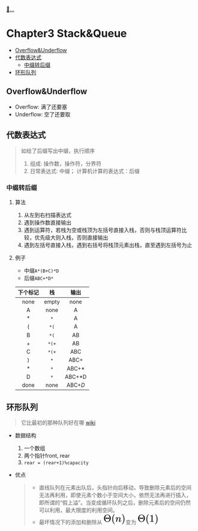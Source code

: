 [:car:...](README.md)

# Chapter3 Stack&Queue

- [Overflow&Underflow](#overflowunderflow)
- [代数表达式](#代数表达式)
  - [中缀转后缀](#中缀转后缀)
- [环形队列](#环形队列)

## Overflow&Underflow

* Overflow: 满了还要塞
* Underflow: 空了还要取

## 代数表达式
   > 如给了后缀写出中缀，执行顺序
   > 1. 组成: 操作数，操作符，分界符
   > 2. 日常表达式: 中缀； 计算机计算的表达式：后缀

### 中缀转后缀
1. 算法
   1. 从左到右扫描表达式
   2. 遇到操作数直接输出
   3. 遇到运算符，若栈为空或栈顶为左括号直接入栈，否则与栈顶运算符比较，优先级大则入栈，否则直接输出
   4. 遇到左括号直接入栈，遇到右括号将栈顶元素出栈，直至遇到左括号为止

2. 例子
   * 中缀`A*(B+C)*D`
   * 后缀`ABC+*D*`

   | 下个标记 |  栈   |  输出   |
   |:--------:|:-----:|:-------:|
   |   none   | empty |  none   |
   |    A     | none  |    A    |
   |    *     |  `*`  |    A    |
   |    (     | `*(`  |    A    |
   |    B     | `*(`  |   AB    |
   |    +     | `*(+` |   AB    |
   |    C     | `*(+` |   ABC   |
   |    )     |  `*`  |  ABC+   |
   |    *     |  `*`  |  ABC+*  |
   |    D     |  `*`  | ABC+*D  |
   |   done   | none  | ABC+*D* |




## 环形队列
   > 它比最初的那种队列好在哪
   > [wiki](https://en.wikipedia.org/wiki/Circular_buffer#)

* 数据结构
  1. 一个数组
  2. 两个指针front, rear
  3. `rear = (rear+1)%capacity`

* 优点
  >* 直线队列在元素出队后，头指针向后移动，导致删除元素后的空间无法再利用，即使元素个数小于空间大小，依然无法再进行插入，即所谓的“假上溢”。当变成循环队列之后，删除元素后的空间仍然可以利用，最大限度的利用空间。</br>
  >* 最坏情况下的添加和删除从<!-- $\Theta(n)$ --> <img style="transform: translateY(0.1em); background: white;" src="svg\jQ8c9k5NsY.svg">变为<!-- $\Theta(1)$ --> <img style="transform: translateY(0.1em); background: white;" src="svg\aTiuKJoDl2.svg">